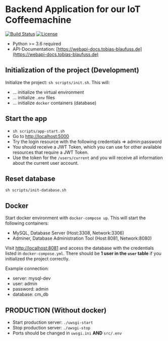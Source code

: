 # Backend Application for our IoT Coffeemachine

[![Build Status](https://travis-ci.com/smart-coffee/web-api.svg?branch=master)](https://travis-ci.com/smart-coffee/web-api)
[![License](https://img.shields.io/github/license/smart-coffee/web-api.svg)](https://opensource.org/licenses/MIT)

* Python >= 3.6 required
* API-Documentation: [https://webapi-docs.tobias-blaufuss.de](https://webapi-docs.tobias-blaufuss.de)

## Initialization of the project (Development)

Initialize the project: `sh scripts/init.sh`. This will:

* ... initialize the virtual environment
* ... initialize `.env` files
* ... initialize `docker` containers (database)

## Start the app

* `sh scripts/app-start.sh`
* Go to [http://localhost:5000](http://localhost:5000)
* Try the login resource with the following credentials => admin:password
* You should receive a JWT Token, which you can use for other available resources that require a JWT Token.
* Use the token for the `/users/current` and you will receive all information about the current user account.

## Reset database
`sh scripts/init-database.sh`

## Docker

Start docker environment with `docker-compose up`. This will start the following containers:

* MySQL, Database Server (Host:3308, Network:3306)
* Adminer, Database Administration Tool (Host:8081, Network:8080)

Visit [http://localhost:8081](http://localhost:8081) and access the database with the credentials listed in `docker-compose.yml`. There should be **1 user in the `user` table** if you initialized the project correctly.

Example connection:

* server: mysql-dev
* user: admin
* password: admin
* database: cm_db

## PRODUCTION (Without docker)

* Start production server: `./uwsgi-start`
* Stop production server: `./uwsgi-stop`
* Ports should be changed in `uwsgi.ini` **AND** `src/.env`
